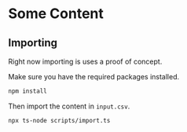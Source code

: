 # Some Content

## Importing

Right now importing is uses a proof of concept.

Make sure you have the required packages installed.

```bash
npm install
```

Then import the content in `input.csv`.

```bash
npx ts-node scripts/import.ts
```
